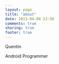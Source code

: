 ```yaml
---
layout: page
title: "about"
date: 2013-04-08 23:50
comments: true
sharing: true
footer: true
---
```

<p>
Quentin
</p>
<p>
Android Programmer
</p>